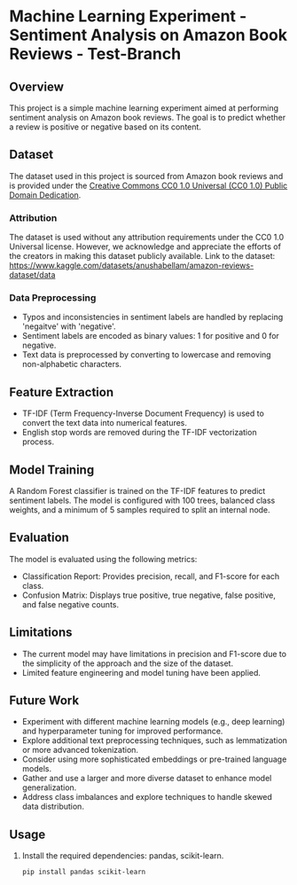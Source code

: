 # Machine Learning Experiment - Sentiment Analysis on Amazon Book Reviews - Test-Branch

## Overview
This project is a simple machine learning experiment aimed at performing sentiment analysis on Amazon book reviews. The goal is to predict whether a review is positive or negative based on its content.

## Dataset

The dataset used in this project is sourced from Amazon book reviews and is provided under the [Creative Commons CC0 1.0 Universal (CC0 1.0) Public Domain Dedication](https://creativecommons.org/publicdomain/zero/1.0/).

### Attribution
The dataset is used without any attribution requirements under the CC0 1.0 Universal license. However, we acknowledge and appreciate the efforts of the creators in making this dataset publicly available.
Link to the dataset: https://www.kaggle.com/datasets/anushabellam/amazon-reviews-dataset/data

### Data Preprocessing
- Typos and inconsistencies in sentiment labels are handled by replacing 'negaitve' with 'negative'.
- Sentiment labels are encoded as binary values: 1 for positive and 0 for negative.
- Text data is preprocessed by converting to lowercase and removing non-alphabetic characters.

## Feature Extraction
- TF-IDF (Term Frequency-Inverse Document Frequency) is used to convert the text data into numerical features.
- English stop words are removed during the TF-IDF vectorization process.

## Model Training
A Random Forest classifier is trained on the TF-IDF features to predict sentiment labels. The model is configured with 100 trees, balanced class weights, and a minimum of 5 samples required to split an internal node.

## Evaluation
The model is evaluated using the following metrics:
- Classification Report: Provides precision, recall, and F1-score for each class.
- Confusion Matrix: Displays true positive, true negative, false positive, and false negative counts.

## Limitations
- The current model may have limitations in precision and F1-score due to the simplicity of the approach and the size of the dataset.
- Limited feature engineering and model tuning have been applied.

## Future Work
- Experiment with different machine learning models (e.g., deep learning) and hyperparameter tuning for improved performance.
- Explore additional text preprocessing techniques, such as lemmatization or more advanced tokenization.
- Consider using more sophisticated embeddings or pre-trained language models.
- Gather and use a larger and more diverse dataset to enhance model generalization.
- Address class imbalances and explore techniques to handle skewed data distribution.

## Usage
1. Install the required dependencies: pandas, scikit-learn.
   ```bash
   pip install pandas scikit-learn
